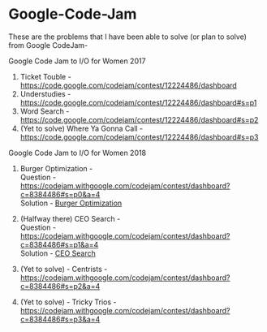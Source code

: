 # Google-Code-Jam
These are the problems that I have been able to solve (or plan to solve) from Google CodeJam- 

Google Code Jam to I/O for Women 2017
1. Ticket Touble - https://code.google.com/codejam/contest/12224486/dashboard
2. Understudies - https://code.google.com/codejam/contest/12224486/dashboard#s=p1
3. Word Search - https://code.google.com/codejam/contest/12224486/dashboard#s=p2
4. (Yet to solve) Where Ya Gonna Call - https://code.google.com/codejam/contest/12224486/dashboard#s=p3

Google Code Jam to I/O for Women 2018
1. Burger Optimization -  
   Question - https://codejam.withgoogle.com/codejam/contest/dashboard?c=8384486#s=p0&a=4  
   Solution - [Burger Optimization](Burger%20Optimization/BurgerOptimization.java)
    
2. (Halfway there) CEO Search -  
   Question - https://codejam.withgoogle.com/codejam/contest/dashboard?c=8384486#s=p1&a=4  
   Solution - [CEO Search](CEO%20Search/CEOSearch.java)  
   
3. (Yet to solve) - Centrists - https://codejam.withgoogle.com/codejam/contest/dashboard?c=8384486#s=p2&a=4
4. (Yet to solve) - Tricky Trios - https://codejam.withgoogle.com/codejam/contest/dashboard?c=8384486#s=p3&a=4
